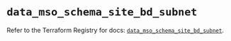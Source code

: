 # `data_mso_schema_site_bd_subnet`

Refer to the Terraform Registry for docs: [`data_mso_schema_site_bd_subnet`](https://registry.terraform.io/providers/ciscodevnet/mso/1.5.3/docs/data-sources/schema_site_bd_subnet).
